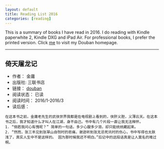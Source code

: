 ```yaml
---
layout: default
title: Reading List 2016
categories: [reading]
---
```


This is a summary of books I have read in 2016. I do reading with Kindle paperwhite 2, Kindle DXG and iPad Air. For professional books, I prefer the printed version. Click [me](http://www.douban.com/people/wsbd2018/) to visit my Douban homepage.

------

## 倚天屠龙记 ##
+ 作者：    金庸  
+ 出版社:   三联书店
+ 链接：   [douban](https://book.douban.com/subject/1789841/)
+ 阅读状态：   已读
+ 阅读时间：   2016/1-2016/3
+ 读后感：   
```
在这本书之前，金庸老先生的武侠世界我都是在电视剧上看到的，侠肝义胆，义薄云天。在这本书之后，我才知道什么才叫人在江湖，身不由己。书中有几个片段一直让我无法释怀。
1. “倘若我问心有愧呢？” 简单的一句话，多少心酸多少泪，却只能统统藏起来。
2. “然而，张三丰见到张翠山自刎时的悲痛，谢逊听到张无忌死讯时的伤心，书中写得也太肤浅了，真实人生中不是这样的。 因为那时候我还不明白。”后记中的这段话真是让人莫名的难过啊。
```
